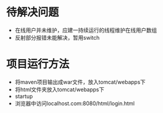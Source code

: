 # 待解决问题
* 在线用户并未维护，应建一持续运行的线程维护在线用户数组
* 反射部分报错未能解决，暂用switch


# 项目运行方法
* 将maven项目输出成war文件，放入tomcat/webapps下
* 将html文件夹放入tomcat/webapps下
* startup
* 浏览器中访问localhost.com:8080/html/login.html